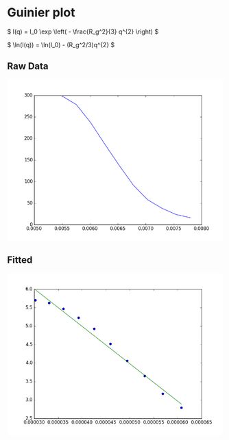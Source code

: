 # Guinier plot


$ I(q) = I_0 \exp \left( - \frac{R_g^2}{3} q^{2} \right) $

$ \ln(I(q)) = \ln(I_0) - (R_g^2/3)q^{2} $

## Raw Data

![](raw_data.png)

## Fitted

![](guinier_plot.png)

